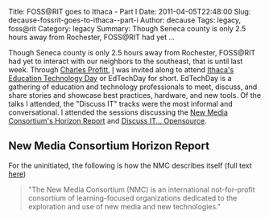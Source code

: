 Title: FOSS@RIT goes to Ithaca - Part I
Date: 2011-04-05T22:48:00
Slug: decause-fossrit-goes-to-ithaca--part-i
Author: decause
Tags: legacy, foss@rit
Category: legacy
Summary: Though Seneca county is only 2.5 hours away from Rochester, FOSS@RIT had yet ... 

Though Seneca county is only 2.5 hours away from Rochester, FOSS@RIT had yet
to interact with our neighbors to the southeast, that is until last week.
Through [Charles Profitt](), [I](http://twitter.com/#!/remy_d) was invited
along to attend [Ithaca's Education Technology
Day](http://ithaca.edu/edtechday) or EdTechDay for short. EdTechDay is a
gathering of education and technology professionals to meet, discuss, and
share stories and showcase best practices, hardware, and new tools. Of the
talks I attended, the "Discuss IT" tracks were the most informal and
conversational. I attended the sessions discussing the [New Media Consortium's
Horizon Report](http://nmc.org) and [Discuss IT...
Opensource](http://www.ithaca.edu/edtechday/seminars/).

## New Media Consortium Horizon Report

For the uninitiated, the following is how the NMC describes itself (full text
[here](http://nmc.org/about))

> "The New Media Consortium (NMC) is an international not-for-profit
consortium of learning-focused organizations dedicated to the exploration and
use of new media and new technologies."

